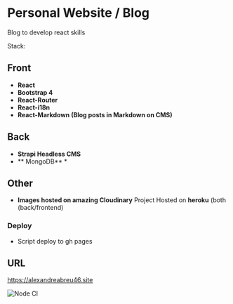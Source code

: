 # Personal Website / Blog
Blog to develop react skills

Stack:
## Front
* **React**
* **Bootstrap 4**
* **React-Router**
* **React-i18n**
* **React-Markdown (Blog posts in Markdown on CMS)**

## Back
* **Strapi Headless CMS**
* ** MongoDB** *

## Other
* **Images hosted on amazing Cloudinary**
Project Hosted on **heroku** (both (back/frontend)

### Deploy

* Script deploy to gh pages


## URL

https://alexandreabreu46.site

![Node CI](https://github.com/Alexandre46/react-personal/workflows/Node%20CI/badge.svg?branch=master)
